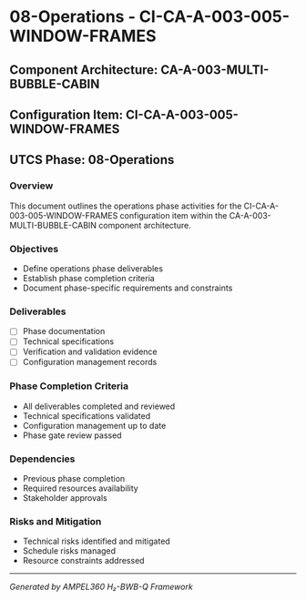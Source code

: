 # 08-Operations - CI-CA-A-003-005-WINDOW-FRAMES

## Component Architecture: CA-A-003-MULTI-BUBBLE-CABIN
## Configuration Item: CI-CA-A-003-005-WINDOW-FRAMES
## UTCS Phase: 08-Operations

### Overview
This document outlines the operations phase activities for the CI-CA-A-003-005-WINDOW-FRAMES configuration item within the CA-A-003-MULTI-BUBBLE-CABIN component architecture.

### Objectives
- Define operations phase deliverables
- Establish phase completion criteria
- Document phase-specific requirements and constraints

### Deliverables
- [ ] Phase documentation
- [ ] Technical specifications
- [ ] Verification and validation evidence
- [ ] Configuration management records

### Phase Completion Criteria
- All deliverables completed and reviewed
- Technical specifications validated
- Configuration management up to date
- Phase gate review passed

### Dependencies
- Previous phase completion
- Required resources availability
- Stakeholder approvals

### Risks and Mitigation
- Technical risks identified and mitigated
- Schedule risks managed
- Resource constraints addressed

---
*Generated by AMPEL360 H₂-BWB-Q Framework*
